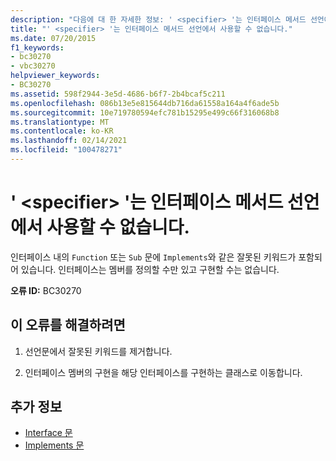 ```yaml
---
description: "다음에 대 한 자세한 정보: ' <specifier> '는 인터페이스 메서드 선언에서 사용할 수 없습니다."
title: "' <specifier> '는 인터페이스 메서드 선언에서 사용할 수 없습니다."
ms.date: 07/20/2015
f1_keywords:
- bc30270
- vbc30270
helpviewer_keywords:
- BC30270
ms.assetid: 598f2944-3e5d-4686-b6f7-2b4bcaf5c211
ms.openlocfilehash: 086b13e5e815644db716da61558a164a4f6ade5b
ms.sourcegitcommit: 10e719780594efc781b15295e499c66f316068b8
ms.translationtype: MT
ms.contentlocale: ko-KR
ms.lasthandoff: 02/14/2021
ms.locfileid: "100478271"
---
```

# <a name="specifier-is-not-valid-on-an-interface-method-declaration"></a>' \<specifier> '는 인터페이스 메서드 선언에서 사용할 수 없습니다.

인터페이스 내의 `Function` 또는 `Sub` 문에 `Implements`와 같은 잘못된 키워드가 포함되어 있습니다. 인터페이스는 멤버를 정의할 수만 있고 구현할 수는 없습니다.  
  
 **오류 ID:** BC30270  
  
## <a name="to-correct-this-error"></a>이 오류를 해결하려면  
  
1. 선언문에서 잘못된 키워드를 제거합니다.  
  
2. 인터페이스 멤버의 구현을 해당 인터페이스를 구현하는 클래스로 이동합니다.  
  
## <a name="see-also"></a>추가 정보

- [Interface 문](../language-reference/statements/interface-statement.md)
- [Implements 문](../language-reference/statements/implements-statement.md)
